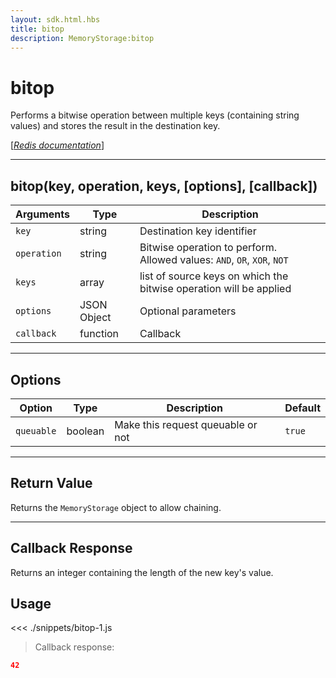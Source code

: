 ```yaml
---
layout: sdk.html.hbs
title: bitop
description: MemoryStorage:bitop
---
```


# bitop

Performs a bitwise operation between multiple keys (containing string values) and stores the result in the destination key.

[[_Redis documentation_]](https://redis.io/commands/bitop)

---

## bitop(key, operation, keys, [options], [callback])

| Arguments   | Type        | Description                                                                 |
| ----------- | ----------- | --------------------------------------------------------------------------- |
| `key`       | string      | Destination key identifier                                                  |
| `operation` | string      | Bitwise operation to perform.<br/>Allowed values: `AND`, `OR`, `XOR`, `NOT` |
| `keys`      | array       | list of source keys on which the bitwise operation will be applied          |
| `options`   | JSON Object | Optional parameters                                                         |
| `callback`  | function    | Callback                                                                    |

---

## Options

| Option     | Type    | Description                       | Default |
| ---------- | ------- | --------------------------------- | ------- |
| `queuable` | boolean | Make this request queuable or not | `true`  |

---

## Return Value

Returns the `MemoryStorage` object to allow chaining.

---

## Callback Response

Returns an integer containing the length of the new key's value.

## Usage

<<< ./snippets/bitop-1.js

> Callback response:

```json
42
```
